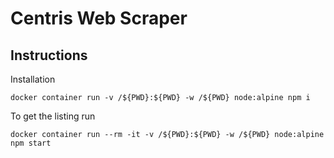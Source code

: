 # Centris Web Scraper

## Instructions

Installation

```
docker container run -v /${PWD}:${PWD} -w /${PWD} node:alpine npm i 
```

To get the listing run 

```
docker container run --rm -it -v /${PWD}:${PWD} -w /${PWD} node:alpine npm start
```